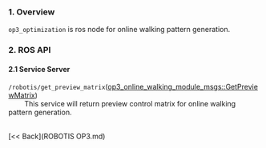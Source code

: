 ### 1. Overview  
`op3_optimization` is ros node for online walking pattern generation.  

### 2. ROS API
#### 2.1 Service Server  
`/robotis/get_preview_matrix`([op3_online_walking_module_msgs::GetPreviewMatrix](https://github.com/ROBOTIS-GIT/ROBOTIS-Documents/wiki/op3_GetPreviewMatrix.srv))  
&emsp;&emsp; This service will return preview control matrix for online walking pattern generation.  

<br>[&lt;&lt; Back](ROBOTIS OP3.md)

